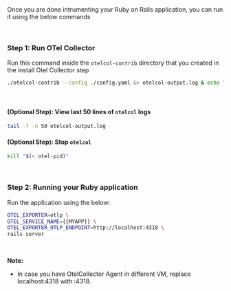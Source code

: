&nbsp;

Once you are done intrumenting your Ruby on Rails application, you can run it using the below commands

&nbsp;

### Step 1: Run OTel Collector
 Run this command inside the `otelcol-contrib` directory that you created in the install Otel Collector step

```bash
./otelcol-contrib --config ./config.yaml &> otelcol-output.log & echo "$!" > otel-pid
```
&nbsp;

#### (Optional Step): View last 50 lines of `otelcol` logs
```bash
tail -f -n 50 otelcol-output.log
```

#### (Optional Step): Stop `otelcol`
```bash
kill "$(< otel-pid)"
```
&nbsp;

### Step 2: Running your Ruby application

Run the application using the below:

```bash
OTEL_EXPORTER=otlp \
OTEL_SERVICE_NAME={{MYAPP}} \
OTEL_EXPORTER_OTLP_ENDPOINT=http://localhost:4318 \
rails server
```
&nbsp;

**Note:**
- In case you have OtelCollector Agent in different VM, replace localhost:4318 with <IP Address of the VM>:4318.